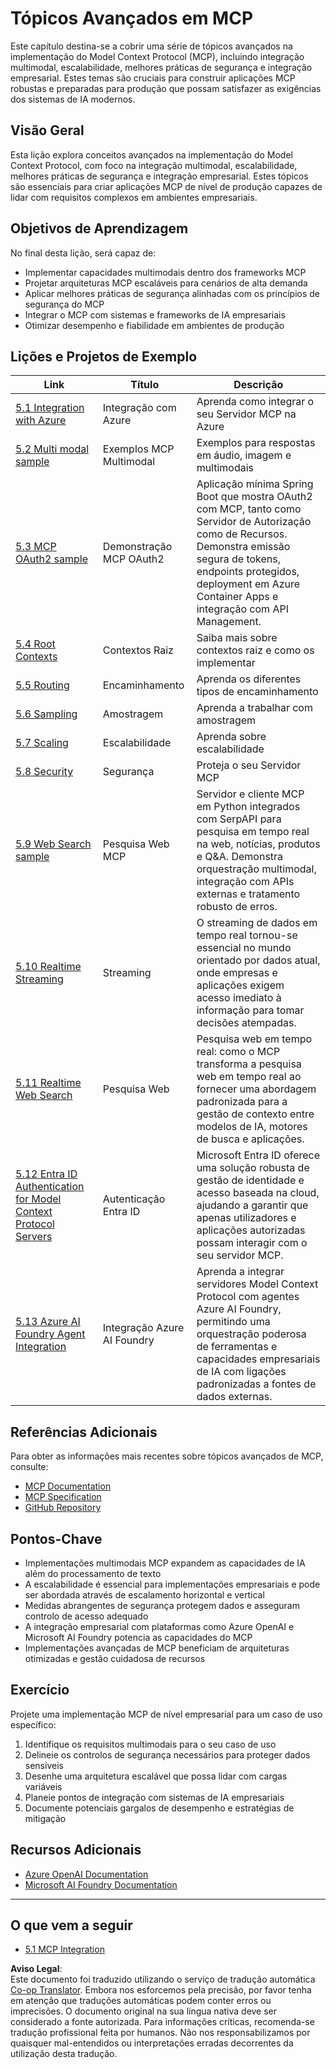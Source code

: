 <!--
CO_OP_TRANSLATOR_METADATA:
{
  "original_hash": "748c61250d4a326206b72b28f6154615",
  "translation_date": "2025-07-02T09:18:41+00:00",
  "source_file": "05-AdvancedTopics/README.md",
  "language_code": "pt"
}
-->
# Tópicos Avançados em MCP

Este capítulo destina-se a cobrir uma série de tópicos avançados na implementação do Model Context Protocol (MCP), incluindo integração multimodal, escalabilidade, melhores práticas de segurança e integração empresarial. Estes temas são cruciais para construir aplicações MCP robustas e preparadas para produção que possam satisfazer as exigências dos sistemas de IA modernos.

## Visão Geral

Esta lição explora conceitos avançados na implementação do Model Context Protocol, com foco na integração multimodal, escalabilidade, melhores práticas de segurança e integração empresarial. Estes tópicos são essenciais para criar aplicações MCP de nível de produção capazes de lidar com requisitos complexos em ambientes empresariais.

## Objetivos de Aprendizagem

No final desta lição, será capaz de:

- Implementar capacidades multimodais dentro dos frameworks MCP
- Projetar arquiteturas MCP escaláveis para cenários de alta demanda
- Aplicar melhores práticas de segurança alinhadas com os princípios de segurança do MCP
- Integrar o MCP com sistemas e frameworks de IA empresariais
- Otimizar desempenho e fiabilidade em ambientes de produção

## Lições e Projetos de Exemplo

| Link | Título | Descrição |
|------|--------|-----------|
| [5.1 Integration with Azure](./mcp-integration/README.md) | Integração com Azure | Aprenda como integrar o seu Servidor MCP na Azure |
| [5.2 Multi modal sample](./mcp-multi-modality/README.md) | Exemplos MCP Multimodal | Exemplos para respostas em áudio, imagem e multimodais |
| [5.3 MCP OAuth2 sample](../../../05-AdvancedTopics/mcp-oauth2-demo) | Demonstração MCP OAuth2 | Aplicação mínima Spring Boot que mostra OAuth2 com MCP, tanto como Servidor de Autorização como de Recursos. Demonstra emissão segura de tokens, endpoints protegidos, deployment em Azure Container Apps e integração com API Management. |
| [5.4 Root Contexts](./mcp-root-contexts/README.md) | Contextos Raiz | Saiba mais sobre contextos raiz e como os implementar |
| [5.5 Routing](./mcp-routing/README.md) | Encaminhamento | Aprenda os diferentes tipos de encaminhamento |
| [5.6 Sampling](./mcp-sampling/README.md) | Amostragem | Aprenda a trabalhar com amostragem |
| [5.7 Scaling](./mcp-scaling/README.md) | Escalabilidade | Aprenda sobre escalabilidade |
| [5.8 Security](./mcp-security/README.md) | Segurança | Proteja o seu Servidor MCP |
| [5.9 Web Search sample](./web-search-mcp/README.md) | Pesquisa Web MCP | Servidor e cliente MCP em Python integrados com SerpAPI para pesquisa em tempo real na web, notícias, produtos e Q&A. Demonstra orquestração multimodal, integração com APIs externas e tratamento robusto de erros. |
| [5.10 Realtime Streaming](./mcp-realtimestreaming/README.md) | Streaming | O streaming de dados em tempo real tornou-se essencial no mundo orientado por dados atual, onde empresas e aplicações exigem acesso imediato à informação para tomar decisões atempadas. |
| [5.11 Realtime Web Search](./mcp-realtimesearch/README.md) | Pesquisa Web | Pesquisa web em tempo real: como o MCP transforma a pesquisa web em tempo real ao fornecer uma abordagem padronizada para a gestão de contexto entre modelos de IA, motores de busca e aplicações. |
| [5.12 Entra ID Authentication for Model Context Protocol Servers](./mcp-security-entra/README.md) | Autenticação Entra ID | Microsoft Entra ID oferece uma solução robusta de gestão de identidade e acesso baseada na cloud, ajudando a garantir que apenas utilizadores e aplicações autorizadas possam interagir com o seu servidor MCP. |
| [5.13 Azure AI Foundry Agent Integration](./mcp-foundry-agent-integration/README.md) | Integração Azure AI Foundry | Aprenda a integrar servidores Model Context Protocol com agentes Azure AI Foundry, permitindo uma orquestração poderosa de ferramentas e capacidades empresariais de IA com ligações padronizadas a fontes de dados externas. |

## Referências Adicionais

Para obter as informações mais recentes sobre tópicos avançados de MCP, consulte:
- [MCP Documentation](https://modelcontextprotocol.io/)
- [MCP Specification](https://spec.modelcontextprotocol.io/)
- [GitHub Repository](https://github.com/modelcontextprotocol)

## Pontos-Chave

- Implementações multimodais MCP expandem as capacidades de IA além do processamento de texto
- A escalabilidade é essencial para implementações empresariais e pode ser abordada através de escalamento horizontal e vertical
- Medidas abrangentes de segurança protegem dados e asseguram controlo de acesso adequado
- A integração empresarial com plataformas como Azure OpenAI e Microsoft AI Foundry potencia as capacidades do MCP
- Implementações avançadas de MCP beneficiam de arquiteturas otimizadas e gestão cuidadosa de recursos

## Exercício

Projete uma implementação MCP de nível empresarial para um caso de uso específico:

1. Identifique os requisitos multimodais para o seu caso de uso  
2. Delineie os controlos de segurança necessários para proteger dados sensíveis  
3. Desenhe uma arquitetura escalável que possa lidar com cargas variáveis  
4. Planeie pontos de integração com sistemas de IA empresariais  
5. Documente potenciais gargalos de desempenho e estratégias de mitigação  

## Recursos Adicionais

- [Azure OpenAI Documentation](https://learn.microsoft.com/en-us/azure/ai-services/openai/)
- [Microsoft AI Foundry Documentation](https://learn.microsoft.com/en-us/ai-services/)

---

## O que vem a seguir

- [5.1 MCP Integration](./mcp-integration/README.md)

**Aviso Legal**:  
Este documento foi traduzido utilizando o serviço de tradução automática [Co-op Translator](https://github.com/Azure/co-op-translator). Embora nos esforcemos pela precisão, por favor tenha em atenção que traduções automáticas podem conter erros ou imprecisões. O documento original na sua língua nativa deve ser considerado a fonte autorizada. Para informações críticas, recomenda-se tradução profissional feita por humanos. Não nos responsabilizamos por quaisquer mal-entendidos ou interpretações erradas decorrentes da utilização desta tradução.